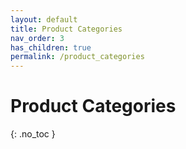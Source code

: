 ```yaml
---
layout: default
title: Product Categories
nav_order: 3
has_children: true
permalink: /product_categories
---
```


# Product Categories
{: .no_toc }

